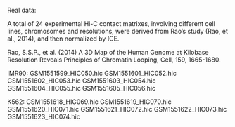 Real data:

A total of 24 experimental Hi-C contact matrixes, involving different cell lines, chromosomes and resolutions, were derived from Rao’s study (Rao, et al., 2014), and then normalized by ICE.

Rao, S.S.P., et al. (2014) A 3D Map of the Human Genome at Kilobase Resolution Reveals Principles of Chromatin Looping, Cell, 159, 1665-1680.

IMR90:
GSM1551599_HIC050.hic
GSM1551601_HIC052.hic
GSM1551602_HIC053.hic
GSM1551603_HIC054.hic
GSM1551604_HIC055.hic
GSM1551605_HIC056.hic

K562:
GSM1551618_HIC069.hic
GSM1551619_HIC070.hic
GSM1551620_HIC071.hic
GSM1551621_HIC072.hic
GSM1551622_HIC073.hic
GSM1551623_HIC074.hic
